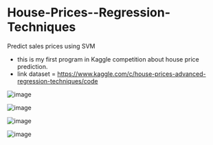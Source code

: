 # House-Prices--Regression-Techniques
Predict sales prices using SVM


- this is my first program in Kaggle competition about house price prediction.
- link dataset = https://www.kaggle.com/c/house-prices-advanced-regression-techniques/code

![image](https://user-images.githubusercontent.com/43168046/129681596-9f6eb927-0c48-4769-b5e1-6cb60f1ac8c8.png)

![image](https://user-images.githubusercontent.com/43168046/129681662-dccf964e-3dd5-4406-8ade-d86d1c160dfa.png)

![image](https://user-images.githubusercontent.com/43168046/129681755-1ae4067a-ed56-4285-8c0e-d54157200c61.png)

![image](https://user-images.githubusercontent.com/43168046/129681810-337d0ac0-04f0-4405-a141-0740063a3a4e.png)
